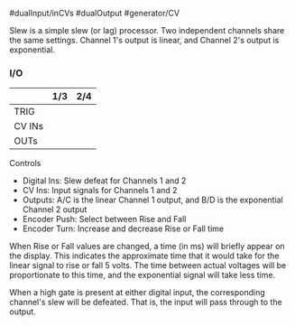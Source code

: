 #dualInput/inCVs #dualOutput #generator/CV 

Slew is a simple slew (or lag) processor. Two independent channels share the same settings. Channel 1's output is linear, and Channel 2's output is exponential.

### I/O

|        | 1/3 | 2/4 |
| ------ | :-: | :-: |
| TRIG   |     |     |
| CV INs |     |     |
| OUTs   |     |     |


Controls
* Digital Ins: Slew defeat for Channels 1 and 2
* CV Ins: Input signals for Channels 1 and 2
* Outputs: A/C is the linear Channel 1 output, and B/D is the exponential Channel 2 output
* Encoder Push: Select between Rise and Fall
* Encoder Turn: Increase and decrease Rise or Fall time

When Rise or Fall values are changed, a time (in ms) will briefly appear on the display. This indicates the approximate time that it would take for the linear signal to rise or fall 5 volts. The time between actual voltages will be proportionate to this time, and the exponential signal will take less time.

When a high gate is present at either digital input, the corresponding channel's slew will be defeated. That is, the input will pass through to the output.